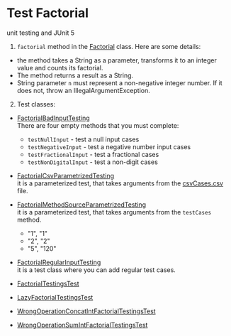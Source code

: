 # Test Factorial

unit testing and JUnit 5 


1.  `factorial` method in
the [Factorial](src/main/java/com/epam/rd/autotasks/Factorial.java) class. Here are some details:

- the method takes a String as a parameter, transforms it to an integer value and counts its factorial.
- The method returns a result as a String.
- String parameter `n` must represent a non-negative integer number. If it does not, throw an IllegalArgumentException.

2. Test classes:

- [FactorialBadInputTesting](src/main/java/com/epam/rd/autotasks/FactorialBadInputTesting.java)\
  There are four empty methods that you must complete:
    - `testNullInput` - test a null input cases
    - `testNegativeInput` - test a negative number input cases
    - `testFractionalInput` - test a fractional cases
    - `testNonDigitalInput` - test a non-digit cases
- [FactorialCsvParametrizedTesting](src/main/java/com/epam/rd/autotasks/FactorialCsvParametrizedTesting.java)\
  it is a parameterized test, that takes arguments from the [csvCases.csv](src/main/resources/csvCases.csv) file. 
- [FactorialMethodSourceParametrizedTesting](src/main/java/com/epam/rd/autotasks/FactorialMethodSourceParametrizedTesting.java)\
  it is a parameterized test, that takes arguments from the `testCases` method.
    - "1", "1"
    - "2", "2"
    - "5", "120"
- [FactorialRegularInputTesting](src/main/java/com/epam/rd/autotasks/FactorialRegularInputTesting.java)\
  it is a test class where you can add regular test cases. 

- [FactorialTestingsTest](src/test/java/com/epam/rd/autotasks/FactorialTestingsTest.java)
- [LazyFactorialTestingsTest](src/test/java/com/epam/rd/autotasks/LazyFactorialTestingsTest.java)
- [WrongOperationConcatIntFactorialTestingsTest](src/test/java/com/epam/rd/autotasks/WrongOperationConcatIntFactorialTestingsTest.java)
- [WrongOperationSumIntFactorialTestingsTest](src/test/java/com/epam/rd/autotasks/WrongOperationSumIntFactorialTestingsTest.java)


